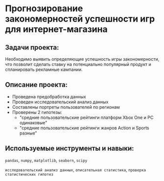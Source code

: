# Прогнозирование закономерностей успешности игр для интернет-магазина

## Задачи проекта:

Необходимо выявить определяющие успешность игры закономерности, что позволит сделать ставку на потенциально популярный продукт и спланировать рекламные кампании.

## Описание проекта:

* Проведена предобработка данных
* Проведен исследовательский анализ данных
* Составлены портреты пользователей по регионам
* Проверены 2 гипотезы: 
  * "средние пользовательские рейтинги платформ Xbox One и PC одинаковые"  
  * "средние пользовательские рейтинги жанров Action и Sports разные"

## Используемые инструменты и навыки:
 `pandas`, `numpy`, `matplotlib`, `seaborn`, `scipy`

`исследовательский анализ данных`, `описательная статистика`, `проверка статистических гипотез`
